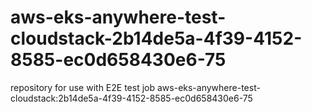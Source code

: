 # aws-eks-anywhere-test-cloudstack-2b14de5a-4f39-4152-8585-ec0d658430e6-75
repository for use with E2E test job aws-eks-anywhere-test-cloudstack:2b14de5a-4f39-4152-8585-ec0d658430e6-75
